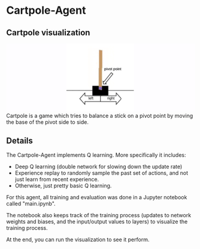 # Cartpole-Agent

## Cartpole visualization

![The basic setup of Pong.](./docs/CartpolePicture.jpg)
Cartpole is a game which tries to balance a stick on a pivot point
by moving the base of the pivot side to side.


## Details

The Cartpole-Agent implements Q learning.
More specifically it includes:
- Deep Q learning (double network for slowing down the update rate)
- Experience replay to randomly sample the past set of actions, and not just learn from recent experience.
- Otherwise, just pretty basic Q learning.

For this agent, all training and evaluation was done in a Jupyter notebook called "main.ipynb".

The notebook also keeps track of the training process (updates to network weights and biases, 
and the input/output values to layers) to visualize the training process.

At the end, you can run the visualization to see it perform.
